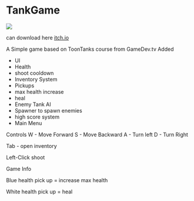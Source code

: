 # TankGame
![](https://github.com/LuEklund/ToonTanks/blob/master/AnimationToon2.gif)

can download here [itch.io](https://lucas-eklund.itch.io/tankgame)

A Simple game based on ToonTanks course from GameDev.tv
Added 
 - UI
 - Health
 - shoot cooldown
 - Inventory System
 - Pickups
 - max health increase
 - heal
 - Enemy Tank AI
 - Spawner to spawn enemies
 - high score system
 - Main Menu



Controls
W - Move Forward
S - Move Backward
A - Turn left
D - Turn Right

Tab - open inventory

Left-Click shoot

Game Info

Blue health pick up = increase max health

White health pick up = heal
